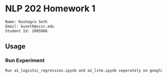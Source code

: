# NLP 202 Homework 1

```bash
Name: Kushagra Seth
Email: kuseth@ucsc.edu
Student Id: 2005986
```

## Usage

### Run Experiment

```bash
Run a1_logistic_regression.ipynb and a1_lstm.ipynb seperately on google colab
```